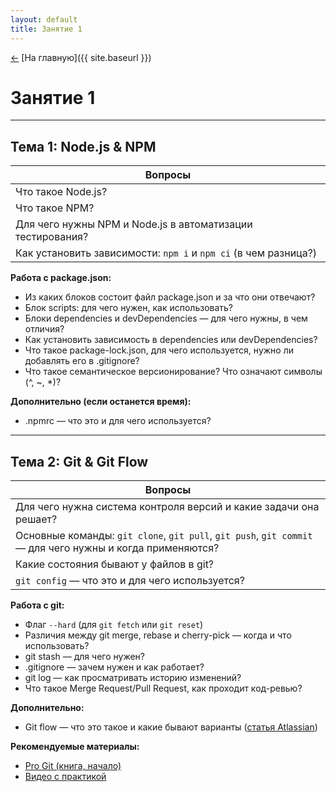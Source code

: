 ```yaml
---
layout: default
title: Занятие 1
---
```


<link rel="stylesheet" href="{{ site.baseurl }}/assets/css/custom.css">

<a href="{{ site.baseurl }}" class="main-link-arrow">&#8592;</a> [На главную]({{ site.baseurl }})

# Занятие 1

---

## Тема 1: Node.js & NPM

| Вопросы |
|---------|
| Что такое Node.js? |
| Что такое NPM? |
| Для чего нужны NPM и Node.js в автоматизации тестирования? |
| Как установить зависимости: `npm i` и `npm ci` (в чем разница?) |

**Работа с package.json:**
- Из каких блоков состоит файл package.json и за что они отвечают?
- Блок scripts: для чего нужен, как использовать?
- Блоки dependencies и devDependencies — для чего нужны, в чем отличия?
- Как установить зависимость в dependencies или devDependencies?
- Что такое package-lock.json, для чего используется, нужно ли добавлять его в .gitignore?
- Что такое семантическое версионирование? Что означают символы (^, ~, *)?

**Дополнительно (если останется время):**
- .npmrc — что это и для чего используется?

---

## Тема 2: Git & Git Flow

| Вопросы |
|---------|
| Для чего нужна система контроля версий и какие задачи она решает? |
| Основные команды: `git clone`, `git pull`, `git push`, `git commit` — для чего нужны и когда применяются? |
| Какие состояния бывают у файлов в git? |
| `git config` — что это и для чего используется? |

**Работа с git:**
- Флаг `--hard` (для `git fetch` или `git reset`)
- Различия между git merge, rebase и cherry-pick — когда и что использовать?
- git stash — для чего нужен?
- .gitignore — зачем нужен и как работает?
- git log — как просматривать историю изменений?
- Что такое Merge Request/Pull Request, как проходит код-ревью?

**Дополнительно:**
- Git flow — что это такое и какие бывают варианты ([статья Atlassian](https://www.atlassian.com/ru/git/tutorials/comparing-workflows))

**Рекомендуемые материалы:**
- [Pro Git (книга, начало)](https://git-scm.com/book/ru/v2)
- [Видео с практикой](https://www.youtube.com/watch?v=zZBiln_2FhM) 